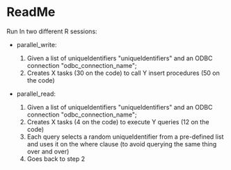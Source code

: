ReadMe
===================

Run In two different R sessions:

* parallel_write:

	1) Given a list of uniqueIdentifiers "uniqueIdentifiers" and an ODBC connection "odbc_connection_name";
	2) Creates X tasks (30 on the code) to call Y insert procedures (50 on the code)

* parallel_read:

	1) Given a list of uniqueIdentifiers "uniqueIdentifiers" and an ODBC connection "odbc_connection_name";
	2) Creates X tasks (4 on the code) to execute Y queries (12 on the code)
	3) Each query selects a random uniqueIdentifier from a pre-defined list and uses it on the where clause (to avoid querying the same thing over and over)
	4) Goes back to step 2
